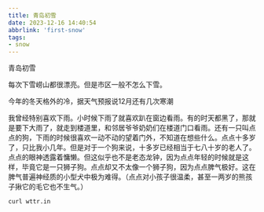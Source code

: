 ```yaml
---
title: 青岛初雪
date: 2023-12-16 14:40:54
abbrlink: 'first-snow'
tags:
- snow
---
```

青岛初雪

每次下雪崂山都很漂亮。但是市区一般不怎么下雪。

今年的冬天格外的冷，据天气预报说12月还有几次寒潮

我曾经特别喜欢下雨。小时候下雨了就喜欢趴在窗边看雨。有的时天都黑了，那就是要下大雨了，就走到楼道里，和邻居爷爷奶奶们在楼道门口看雨。还有一只叫点点的狗，下雨的时候很喜欢一动不动的望着门外，不知道在想些什么。点点十多岁了，只比我小几年。但是对于一个狗来说，十多岁已经相当于七八十岁的老人了。点点的眼神透露着慵懒。但这似乎也不是老态龙钟，因为点点年轻的时候就是这样，毕竟它是一只狮子狗。点点却又不太像一个狮子狗，因为点点脾气极好。这在脾气普遍神经质的小型犬中极为难得。（点点对小孩子很温柔，甚至一两岁的熊孩子揪它的毛它也不生气。）


```bash
curl wttr.in
```



















